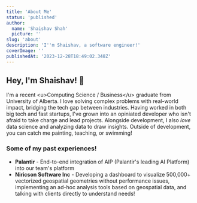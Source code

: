 ```yaml
---
title: 'About Me'
status: 'published'
author:
  name: 'Shaishav Shah'
  picture: ''
slug: 'about'
description: 'I''m Shaishav, a software engineer!'
coverImage: ''
publishedAt: '2023-12-28T18:49:02.348Z'
---
```


## Hey, I'm Shaishav! 👋

I'm a recent &lt;u&gt;Computing Science / Business&lt;/u&gt; graduate from University of Alberta. I love solving complex problems with real-world impact, bridging the tech gap between industries. Having worked in both big tech and fast startups, I've grown into an opiniated developer who isn't afraid to take charge and lead projects. Alongside development, I also *love* data science and analyzing data to draw insights. Outside of development, you can catch me painting, teaching, or swimming!

### Some of my past experiences! 

- **Palantir** - End-to-end integration of AIP (Palantir's leading AI Platform) into our team's platform
- **Niricson Software Inc** -  Developing a dashboard to visualize 500,000+ vectorized geospatial geometries without performance issues, implementing an ad-hoc analysis tools based on geospatial data, and talking with clients directly to understand needs!